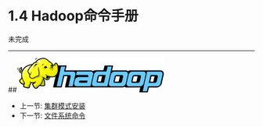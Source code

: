 # 1.4 Hadoop命令手册

未完成

----
##![](images/hadoop-logo.jpg?raw=true)
  * 上一节: [集群模式安装](<01.3.md>)
  * 下一节: [文件系统命令](<01.5.md>)
